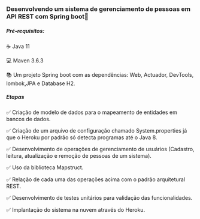 ### Desenvolvendo um sistema de gerenciamento de pessoas em API REST com Spring boot:woman:

##### Pré-requisitos:

:coffee: Java 11

:computer: Maven 3.6.3

:books: Um projeto Spring boot com as dependências: Web, Actuador, DevTools, lombok,JPA e Database H2.

##### Etapas

:white_check_mark: Criação de modelo de dados para o mapeamento de entidades em bancos de dados.

:white_check_mark: Criação de um arquivo de configuração chamado System.properties já que o Heroku por padrão só detecta programas até o Java 8.

:white_check_mark: Desenvolvimento de operações de gerenciamento de usuários (Cadastro, leitura, atualização e remoção de pessoas de um sistema).

:white_check_mark: Uso da biblioteca Mapstruct.

:white_check_mark: Relação de cada uma das operações acima com o padrão arquitetural REST.

:white_check_mark: Desenvolvimento de testes unitários para validação das funcionalidades.

:white_check_mark: Implantação do sistema na nuvem através do Heroku.
